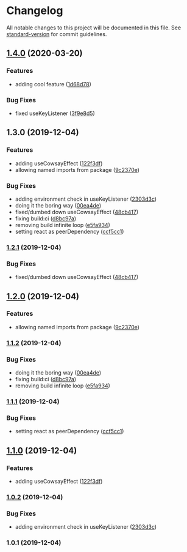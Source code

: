 # Changelog

All notable changes to this project will be documented in this file. See [standard-version](https://github.com/conventional-changelog/standard-version) for commit guidelines.

## [1.4.0](https://github.com/jrhart08/npm-talk-react-hooks/compare/v1.3.0...v1.4.0) (2020-03-20)


### Features

* adding cool feature ([1d68d78](https://github.com/jrhart08/npm-talk-react-hooks/commit/1d68d78dd722268f968d38f11a05cab27ac8302f))


### Bug Fixes

* fixed useKeyListener ([3f9e8d5](https://github.com/jrhart08/npm-talk-react-hooks/commit/3f9e8d53edbce76f3818d397eee468aa286105f8))

## 1.3.0 (2019-12-04)


### Features

* adding useCowsayEffect ([122f3df](https://github.com/jrhart08/npm-talk-react-hooks/commit/122f3df7d81d8245fbfed697e5a4929ec52a500f))
* allowing named imports from package ([9c2370e](https://github.com/jrhart08/npm-talk-react-hooks/commit/9c2370e0d85ef7b534ccc3b933fa84d2f8199a49))


### Bug Fixes

* adding environment check in useKeyListener ([2303d3c](https://github.com/jrhart08/npm-talk-react-hooks/commit/2303d3c42b6a65b6adb89d8b39aac679a912d4f5))
* doing it the boring way ([00ea4de](https://github.com/jrhart08/npm-talk-react-hooks/commit/00ea4de7dce6f1b1ff3801f8046d4ce33559c9ad))
* fixed/dumbed down useCowsayEffect ([48cb417](https://github.com/jrhart08/npm-talk-react-hooks/commit/48cb4176c92a2bc388c9ac29b8810bd7e2f1ba95))
* fixing build:ci ([d8bc97a](https://github.com/jrhart08/npm-talk-react-hooks/commit/d8bc97a86a83dfdb57c7357ed3ad7813f1f06d4e))
* removing build infinite loop ([e5fa934](https://github.com/jrhart08/npm-talk-react-hooks/commit/e5fa934e1855ec4f60c49174eb2b3873c11daa1e))
* setting react as peerDependency ([ccf5cc1](https://github.com/jrhart08/npm-talk-react-hooks/commit/ccf5cc199ad1d8d404440884284655985cebb8eb))

### [1.2.1](https://github.com/jrhart08/npm-talk-standard-version/compare/v1.2.0...v1.2.1) (2019-12-04)


### Bug Fixes

* fixed/dumbed down useCowsayEffect ([48cb417](https://github.com/jrhart08/npm-talk-standard-version/commit/48cb4176c92a2bc388c9ac29b8810bd7e2f1ba95))

## [1.2.0](https://github.com/jrhart08/npm-talk-standard-version/compare/v1.1.2...v1.2.0) (2019-12-04)


### Features

* allowing named imports from package ([9c2370e](https://github.com/jrhart08/npm-talk-standard-version/commit/9c2370e0d85ef7b534ccc3b933fa84d2f8199a49))

### [1.1.2](https://github.com/jrhart08/npm-talk-standard-version/compare/v1.1.1...v1.1.2) (2019-12-04)


### Bug Fixes

* doing it the boring way ([00ea4de](https://github.com/jrhart08/npm-talk-standard-version/commit/00ea4de7dce6f1b1ff3801f8046d4ce33559c9ad))
* fixing build:ci ([d8bc97a](https://github.com/jrhart08/npm-talk-standard-version/commit/d8bc97a86a83dfdb57c7357ed3ad7813f1f06d4e))
* removing build infinite loop ([e5fa934](https://github.com/jrhart08/npm-talk-standard-version/commit/e5fa934e1855ec4f60c49174eb2b3873c11daa1e))

### [1.1.1](https://github.com/jrhart08/npm-talk-standard-version/compare/v1.1.0...v1.1.1) (2019-12-04)


### Bug Fixes

* setting react as peerDependency ([ccf5cc1](https://github.com/jrhart08/npm-talk-standard-version/commit/ccf5cc199ad1d8d404440884284655985cebb8eb))

## [1.1.0](https://github.com/jrhart08/npm-talk-standard-version/compare/v1.0.2...v1.1.0) (2019-12-04)


### Features

* adding useCowsayEffect ([122f3df](https://github.com/jrhart08/npm-talk-standard-version/commit/122f3df7d81d8245fbfed697e5a4929ec52a500f))

### [1.0.2](https://github.com/jrhart08/npm-talk-standard-version/compare/v1.0.1...v1.0.2) (2019-12-04)


### Bug Fixes

* adding environment check in useKeyListener ([2303d3c](https://github.com/jrhart08/npm-talk-standard-version/commit/2303d3c42b6a65b6adb89d8b39aac679a912d4f5))

### 1.0.1 (2019-12-04)
